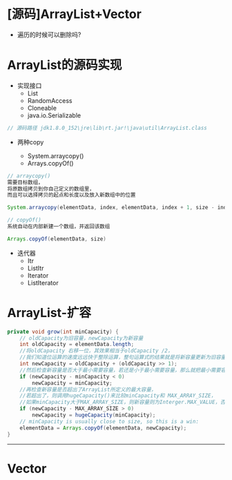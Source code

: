 # [源码]ArrayList+Vector

- 遍历的时候可以删除吗?

# ArrayList的源码实现

- 实现接口
    - List
    - RandomAccess
    - Cloneable
    - java.io.Serializable

```java
// 源码路径 jdk1.8.0_152\jre\lib\rt.jar!\java\util\ArrayList.class
```

- 两种copy

    - System.arraycopy()
    - Arrays.copyOf()

```java
// arraycopy()
需要目标数组，
将原数组拷贝到你自己定义的数组里，
而且可以选择拷贝的起点和长度以及放入新数组中的位置

System.arraycopy(elementData, index, elementData, index + 1, size - index);

// copyOf()
系统自动在内部新建一个数组，并返回该数组

Arrays.copyOf(elementData, size)
```

- 迭代器
    - Itr
    - ListItr
    - Iterator
    - ListIterator


# ArrayList-扩容

```java
private void grow(int minCapacity) {
    // oldCapacity为旧容量，newCapacity为新容量
    int oldCapacity = elementData.length;
    //将oldCapacity 右移一位，其效果相当于oldCapacity /2，
    //我们知道位运算的速度远远快于整除运算，整句运算式的结果就是将新容量更新为旧容量的1.5倍，
    int newCapacity = oldCapacity + (oldCapacity >> 1);
    //然后检查新容量是否大于最小需要容量，若还是小于最小需要容量，那么就把最小需要容量当作数组的新容量，
    if (newCapacity - minCapacity < 0)
        newCapacity = minCapacity;
    //再检查新容量是否超出了ArrayList所定义的最大容量，
    //若超出了，则调用hugeCapacity()来比较minCapacity和 MAX_ARRAY_SIZE，
    //如果minCapacity大于MAX_ARRAY_SIZE，则新容量则为Interger.MAX_VALUE，否则，新容量大小则为 MAX_ARRAY_SIZE。
    if (newCapacity - MAX_ARRAY_SIZE > 0)
        newCapacity = hugeCapacity(minCapacity);
    // minCapacity is usually close to size, so this is a win:
    elementData = Arrays.copyOf(elementData, newCapacity);
}
```

---

# Vector
